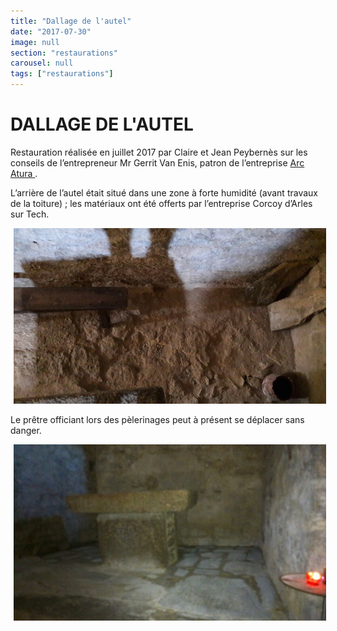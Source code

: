 ```yaml
---
title: "Dallage de l'autel"
date: "2017-07-30"
image: null
section: "restaurations"
carousel: null
tags: ["restaurations"]
---
```


# DALLAGE DE L'AUTEL

Restauration réalisée en juillet 2017 par Claire et Jean Peybernès sur les conseils de l’entrepreneur Mr Gerrit Van Enis, patron de l’entreprise
<a href="http://arc-atura-restaurationdubaticatalan.blogspot.fr/">
Arc Atura
</a>.

L’arrière de l’autel était situé dans une zone à forte humidité (avant travaux de la toiture) ; les matériaux ont été offerts par l’entreprise Corcoy d’Arles sur Tech.

<img
  alt
  src="/images/dallage-2.jpg"
  style="
    width: 500px;
    height: 281px;
    margin-right: 5px;
    margin-left: 5px;
"
/>

Le prêtre officiant lors des pèlerinages peut à présent se déplacer sans danger.

<img
  alt
  src="/images/dallage-fin.jpg"
  style="
    width: 500px;
    height: 282px;
    margin-right: 5px;
    margin-left: 5px;
  "
/>
